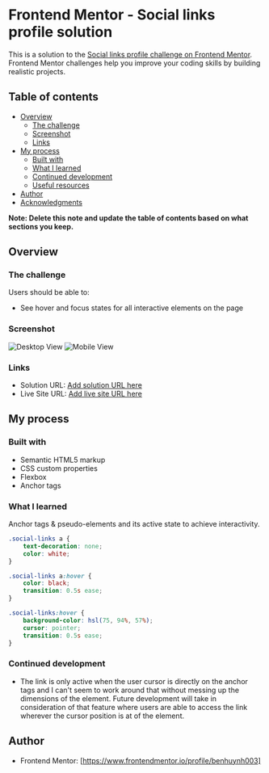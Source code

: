 # Frontend Mentor - Social links profile solution

This is a solution to the [Social links profile challenge on Frontend Mentor](https://www.frontendmentor.io/challenges/social-links-profile-UG32l9m6dQ). Frontend Mentor challenges help you improve your coding skills by building realistic projects. 

## Table of contents

- [Overview](#overview)
  - [The challenge](#the-challenge)
  - [Screenshot](#screenshot)
  - [Links](#links)
- [My process](#my-process)
  - [Built with](#built-with)
  - [What I learned](#what-i-learned)
  - [Continued development](#continued-development)
  - [Useful resources](#useful-resources)
- [Author](#author)
- [Acknowledgments](#acknowledgments)

**Note: Delete this note and update the table of contents based on what sections you keep.**

## Overview

### The challenge

Users should be able to:

- See hover and focus states for all interactive elements on the page

### Screenshot

![Desktop View](social-links-profile-main\assets\images\mobile_view.png)
![Mobile View](social-links-profile-main\assets\images\desktop_view.png)

### Links

- Solution URL: [Add solution URL here](https://your-solution-url.com)
- Live Site URL: [Add live site URL here](https://your-live-site-url.com)

## My process

### Built with

- Semantic HTML5 markup
- CSS custom properties
- Flexbox
- Anchor tags

### What I learned

Anchor tags & pseudo-elements and its active state to achieve interactivity. 

```css
.social-links a {
    text-decoration: none;
    color: white;
}

.social-links a:hover {
    color: black;
    transition: 0.5s ease;
}

.social-links:hover {
    background-color: hsl(75, 94%, 57%);
    cursor: pointer;
    transition: 0.5s ease;
}
```

### Continued development

- The link is only active when the user cursor is directly on the anchor tags and I can't seem to work around that without messing up the dimensions of the element. Future development will take in consideration of that feature where users are able to access the link wherever the cursor position is at of the element.

## Author

- Frontend Mentor: [https://www.frontendmentor.io/profile/benhuynh003]

